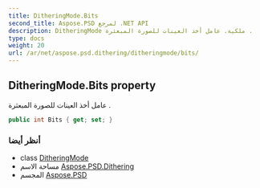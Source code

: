 ```yaml
---
title: DitheringMode.Bits
second_title: Aspose.PSD لمرجع .NET API
description: DitheringMode ملكية. عامل أخذ العينات للصورة المبعثرة .
type: docs
weight: 20
url: /ar/net/aspose.psd.dithering/ditheringmode/bits/
---
```

## DitheringMode.Bits property

عامل أخذ العينات للصورة المبعثرة .

```csharp
public int Bits { get; set; }
```

### أنظر أيضا

* class [DitheringMode](../)
* مساحة الاسم [Aspose.PSD.Dithering](../../ditheringmode/)
* المجسم [Aspose.PSD](../../../)



